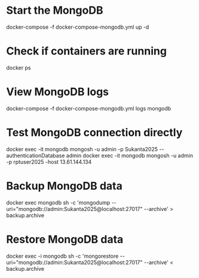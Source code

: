 # Start the MongoDB
docker-compose -f docker-compose-mongodb.yml up -d

# Check if containers are running
docker ps

# View MongoDB logs
docker-compose -f docker-compose-mongodb.yml logs mongodb

# Test MongoDB connection directly
docker exec -it mongodb mongosh -u admin -p Sukanta2025 --authenticationDatabase admin
docker exec -it mongodb mongosh -u admin -p rptuser2025 -host 13.61.144.134

# Backup MongoDB data
docker exec mongodb sh -c 'mongodump --uri="mongodb://admin:Sukanta2025@localhost:27017" --archive' > backup.archive

# Restore MongoDB data
docker exec -i mongodb sh -c 'mongorestore --uri="mongodb://admin:Sukanta2025@localhost:27017" --archive' < backup.archive
